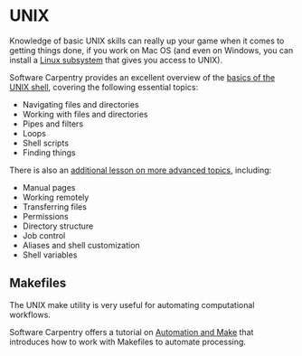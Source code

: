 # UNIX

Knowledge of basic UNIX skills can really up your game when it comes to getting things done, if you work on Mac OS (and even on Windows, you can install a [Linux subsystem](https://www.google.com/url?q=https://docs.microsoft.com/en-us/windows/wsl/install-win10&sa=D&ust=1596565603999000&usg=AOvVaw3q0Cjo4sc526TBqRcepwqS) that gives you access to UNIX).

Software Carpentry provides an excellent overview of the [basics of the UNIX shell](https://www.google.com/url?q=http://swcarpentry.github.io/shell-novice/&sa=D&ust=1596565604000000&usg=AOvVaw37cj8d9mWrs5SPGqDHZOp5), covering the following essential topics:

-   Navigating files and directories
-   Working with files and directories
-   Pipes and filters
-   Loops
-   Shell scripts
-   Finding things

There is also an [additional lesson on more advanced topics](https://www.google.com/url?q=https://carpentries-incubator.github.io/shell-extras/&sa=D&ust=1596565604000000&usg=AOvVaw0s381OvqXrdKW6DBohGfiA), including:

-   Manual pages
-   Working remotely
-   Transferring files
-   Permissions
-   Directory structure
-   Job control
-   Aliases and shell customization
-   Shell variables

## Makefiles

The UNIX make utility is very useful for automating computational workflows.  

Software Carpentry offers a tutorial on [Automation and Make](https://www.google.com/url?q=http://swcarpentry.github.io/make-novice/&sa=D&ust=1596565604002000&usg=AOvVaw3yJTtBRKj1clCrFGB7zaiE) that introduces how to work with Makefiles to automate processing.
